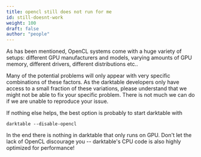 ```yaml
---
title: opencl still does not run for me
id: still-doesnt-work
weight: 100
draft: false
author: "people"
---
```


As has been mentioned, OpenCL systems come with a huge variety of setups: different GPU manufacturers and models, varying amounts of GPU memory, different drivers, different distributions etc.. 

Many of the potential problems will only appear with very specific combinations of these factors. As the darktable developers only have access to a small fraction of these variations, please understand that we might not be able to fix your specific problem. There is not much we can do if we are unable to reproduce your issue.

If nothing else helps, the best option is probably to start darktable with

`darktable --disable-opencl`

In the end there is nothing in darktable that only runs on GPU. Don't let the lack of OpenCL discourage you -- darktable's CPU code is also highly optimized for performance!

